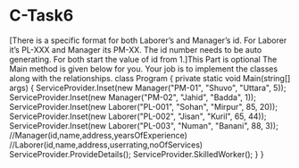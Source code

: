 # C-Task6
[There is a specific format for both Laborer’s and Manager’s id. For Laborer it’s PL-XXX and Manager its PM-XX. The id number needs to be auto generating. For both start the value of id from 1.]This Part is optional
The Main method is given below for you. Your job is to implement the classes along with the relationships.
class Program { private static void Main(string[] args) { ServiceProvider.Inset(new Manager("PM-01", "Shuvo", "Uttara", 5)); ServiceProvider.Inset(new Manager("PM-02", "Jahid", "Badda", 1)); ServiceProvider.Inset(new Laborer("PL-001", "Sohan", "Mirpur", 85, 20)); ServiceProvider.Inset(new Laborer("PL-002", "Jisan", "Kuril", 65, 44)); ServiceProvider.Inset(new Laborer("PL-003", "Numan", "Banani", 88, 3)); //Manager(id,name,address,yearsOfExperience) //Laborer(id,name,address,userrating,noOfServices) ServiceProvider.ProvideDetails(); ServiceProvider.SkilledWorker(); } }
